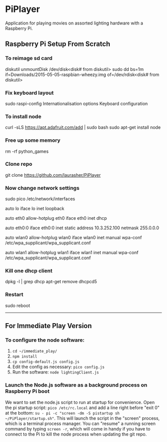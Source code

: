 # PiPlayer
Application for playing movies on assorted lighting hardware with a Raspberry Pi.

## Raspberry Pi Setup From Scratch

### To reimage sd card

diskutil unmountDisk /dev/disk<disk# from diskutil>
sudo dd bs=1m if=Downloads/2015-05-05-raspbian-wheezy.img of=/dev/rdisk<disk# from diskutil>

### Fix keyboard layout
sudo raspi-config
Internationalisation options
Keyboard configuration

### To install node
curl -sLS https://apt.adafruit.com/add | sudo bash
sudo apt-get install node


### Free up some memory
rm -rf python_games

### Clone repo
git clone https://github.com/laurasher/PiPlayer

### Now change network settings
sudo pico /etc/network/interfaces

auto lo
iface lo inet loopback

auto eth0
allow-hotplug eth0
iface eth0 inet dhcp

auto eth0:0
iface eth0:0 inet static
address 10.3.252.100
netmask 255.0.0.0

auto wlan0
allow-hotplug wlan0
iface wlan0 inet manual
wpa-conf /etc/wpa_supplicant/wpa_supplicant.conf

auto wlan1
allow-hotplug wlan1
iface wlan1 inet manual
wpa-conf /etc/wpa_supplicant/wpa_supplicant.conf


### Kill one dhcp client
dpkg -l | grep dhcp
apt-get remove dhcpcd5

### Restart
sudo reboot


----------------------------------------------------------

## For Immediate Play Version

### To configure the node software:

1. `cd ~/immediate_play/`
2. `npm install`
3. `cp config-default.js config.js`
4. Edit the config as necessary: `pico config.js`
5. Run the software: `node lightingClient.js`


### Launch the Node.js software as a background process on Raspberry Pi boot

We want to set the node.js script to run at startup for convenience. Open the pi startup script: `pico /etc/rc.local` and add a line right before "exit 0" at the bottom: `su - pi -c "screen -dm -S pistartup sh ~/PiPlayer/startup.sh"`. This will launch the script in the "screen" process, which is a terminal process manager. You can "resume" a running screen command by typing `screen -r`, which will come in handy if you have to connect to the Pi to kill the node process when updating the git repo.